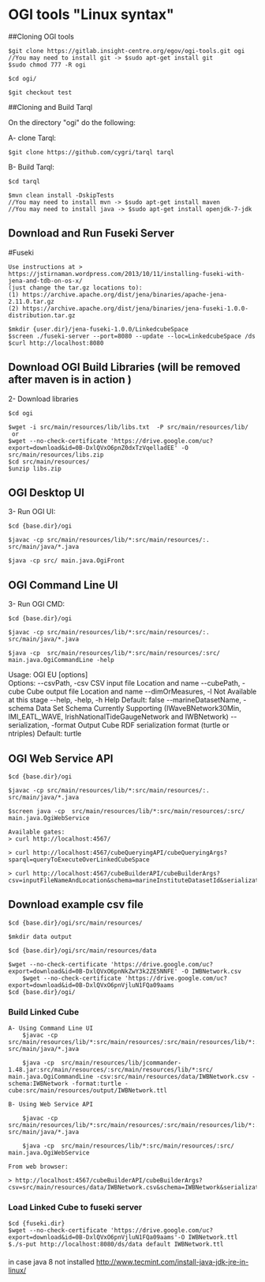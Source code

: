 # OGI tools "Linux syntax"

##Cloning OGI tools

	$git clone https://gitlab.insight-centre.org/egov/ogi-tools.git ogi
	//You may need to install git -> $sudo apt-get install git
	$sudo chmod 777 -R ogi
	
	$cd ogi/
	
	$git checkout test

##Cloning and Build Tarql
	
On the directory "ogi" do the following:

   A- clone Tarql:

    $git clone https://github.com/cygri/tarql tarql
    
   B- Build Tarql:

	$cd tarql
	 
	$mvn clean install -DskipTests
    //You may need to install mvn -> $sudo apt-get install maven
    //You may need to install java -> $sudo apt-get install openjdk-7-jdk

## Download and Run Fuseki Server

#Fuseki
	
	Use instructions at > https://jstirnaman.wordpress.com/2013/10/11/installing-fuseki-with-jena-and-tdb-on-os-x/
	(just change the tar.gz locations to):
	(1) https://archive.apache.org/dist/jena/binaries/apache-jena-2.11.0.tar.gz
	(2) https://archive.apache.org/dist/jena/binaries/jena-fuseki-1.0.0-distribution.tar.gz
	
	$mkdir {user.dir}/jena-fuseki-1.0.0/LinkedcubeSpace
	$screen ./fuseki-server --port=8080 --update --loc=LinkedcubeSpace /ds 
	$curl http://localhost:8080
	 

## Download OGI Build Libraries (will be removed after maven is in action )
2- Download libraries

	$cd ogi
	
	$wget -i src/main/resources/lib/libs.txt  -P src/main/resources/lib/
	 or
	$wget --no-check-certificate 'https://drive.google.com/uc?export=download&id=0B-DxlQVxO6pnZ0dxTzVqelladEE' -O src/main/resources/libs.zip
	$cd src/main/resources/
	$unzip libs.zip
	
## OGI Desktop UI 

3- Run OGI UI:

	$cd {base.dir}/ogi
	
	$javac -cp src/main/resources/lib/*:src/main/resources/:. src/main/java/*.java	
	
	$java -cp src/ main.java.OgiFront

## OGI Command Line UI 

3- Run OGI CMD:
	
	$cd {base.dir}/ogi
		
	$javac -cp src/main/resources/lib/*:src/main/resources/:. src/main/java/*.java
	
	$java -cp  src/main/resources/lib/*:src/main/resources/:src/ main.java.OgiCommandLine -help
	
Usage: OGI EU [options]  
  Options:
    --csvPath, -csv
       CSV input file Location and name
    --cubePath, -cube
       Cube output file Location and name
    --dimOrMeasures, -l
       Not Available at this stage
    --help, -help, -h
       Help
       Default: false
    --marineDatasetName, -schema
       Data Set Schema Currently Supporting (IWaveBNetwork30Min, IMI_EATL_WAVE,
       IrishNationalTideGaugeNetwork and IWBNetwork)
    --serialization, -format
       Output Cube RDF serialization format (turtle or ntriples)
       Default: turtle

## OGI Web Service API
	
	$cd {base.dir}/ogi
		
	$javac -cp src/main/resources/lib/*:src/main/resources/:. src/main/java/*.java
	
	$screen java -cp  src/main/resources/lib/*:src/main/resources/:src/ main.java.OgiWebService
	
	Available gates:
	> curl http://localhost:4567/
	
	> curl http://localhost:4567/cubeQueryingAPI/cubeQueryingArgs?sparql=queryToExecuteOverLinkedCubeSpace

	> curl http://localhost:4567/cubeBuilderAPI/cubeBuilderArgs?csv=inputFileNameAndLocation&schema=marineInstituteDatasetId&serialization=turtle&cube=outputFileAndLocation
	
## Download example csv file
	
	$cd {base.dir}/ogi/src/main/resources/
	
	$mkdir data output
	
	$cd {base.dir}/ogi/src/main/resources/data
	
	$wget --no-check-certificate 'https://drive.google.com/uc?export=download&id=0B-DxlQVxO6pnNkZwY3k2ZE5NNFE' -O IWBNetwork.csv
		$wget --no-check-certificate 'https://drive.google.com/uc?export=download&id=0B-DxlQVxO6pnVjluN1FQa09aams
	$cd {base.dir}/ogi/
	
### Build Linked Cube
	
	A- Using Command Line UI
		$javac -cp src/main/resources/lib/*:src/main/resources/:src/main/resources/lib/*:. src/main/java/*.java
		
		$java -cp  src/main/resources/lib/jcommander-1.48.jar:src/main/resources/:src/main/resources/lib/*:src/ main.java.OgiCommandLine -csv:src/main/resources/data/IWBNetwork.csv -schema:IWBNetwork -format:turtle -cube:src/main/resources/output/IWBNetwork.ttl
	
	B- Using Web Service API
	
		$javac -cp src/main/resources/lib/*:src/main/resources/:src/main/resources/lib/*:. src/main/java/*.java
		
		$java -cp  src/main/resources/lib/*:src/main/resources/:src/ main.java.OgiWebService
	
	From web browser:
	
	> http://localhost:4567/cubeBuilderAPI/cubeBuilderArgs?csv=src/main/resources/data/IWBNetwork.csv&schema=IWBNetwork&serialization=turtle&cube=src/main/resources/output/IWBNetwork.ttl
	 
### Load Linked Cube to fuseki server
	$cd {fuseki.dir}
	$wget --no-check-certificate 'https://drive.google.com/uc?export=download&id=0B-DxlQVxO6pnVjluN1FQa09aams'-O IWBNetwork.ttl
	$./s-put http://localhost:8080/ds/data default IWBNetwork.ttl


####
in case java 8 not installed 
http://www.tecmint.com/install-java-jdk-jre-in-linux/

